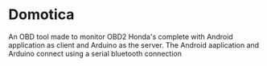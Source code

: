# Domotica
An OBD tool made to monitor OBD2 Honda's complete with Android application as client and Arduino as the server.
The Android aaplication and Arduino connect using a serial bluetooth connection
